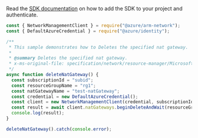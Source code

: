 Read the [SDK documentation](https://github.com/Azure/azure-sdk-for-js/blob/%40azure%2Farm-network_27.0.0/sdk/network/arm-network/README.md) on how to add the SDK to your project and authenticate.

```javascript
const { NetworkManagementClient } = require("@azure/arm-network");
const { DefaultAzureCredential } = require("@azure/identity");

/**
 * This sample demonstrates how to Deletes the specified nat gateway.
 *
 * @summary Deletes the specified nat gateway.
 * x-ms-original-file: specification/network/resource-manager/Microsoft.Network/stable/2021-05-01/examples/NatGatewayDelete.json
 */
async function deleteNatGateway() {
  const subscriptionId = "subid";
  const resourceGroupName = "rg1";
  const natGatewayName = "test-natGateway";
  const credential = new DefaultAzureCredential();
  const client = new NetworkManagementClient(credential, subscriptionId);
  const result = await client.natGateways.beginDeleteAndWait(resourceGroupName, natGatewayName);
  console.log(result);
}

deleteNatGateway().catch(console.error);
```
